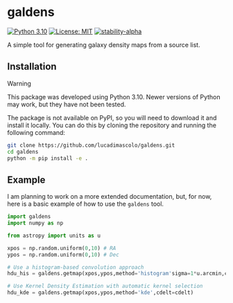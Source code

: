 # galdens
[![Python 3.10](https://img.shields.io/badge/python-3.10-blue.svg)](https://www.python.org/downloads/release/python-31015/)
[![License: MIT](https://img.shields.io/badge/License-MIT-yellow.svg)](https://opensource.org/licenses/MIT)
[![stability-alpha](https://img.shields.io/badge/stability-alpha-f4d03f.svg)](https://github.com/mkenney/software-guides/blob/master/STABILITY-BADGES.md#alpha)

A simple tool for generating galaxy density maps from a source list.

## Installation
> [!WARNING]
> This package was developed using Python 3.10. Newer versions of Python may work, but they have not been tested.


The package is not available on PyPI, so you will need to download it and install it locally. You can do this by cloning the repository and running the following command: 

```bash
git clone https://github.com/lucadimascolo/galdens.git
cd galdens
python -m pip install -e .
```

## Example
I am planning to work on a more extended documentation, but, for now, here is a basic example of how to use the `galdens` tool.

```python
import galdens
import numpy as np

from astropy import units as u

xpos = np.random.uniform(0,10) # RA
ypos = np.random.uniform(0,10) # Dec

# Use a histogram-based convolution approach
hdu_his = galdens.getmap(xpos,ypos,method='histogram'sigma=1*u.arcmin,cdelt=cdelt)

# Use Kernel Density Estimation with automatic kernel selection
hdu_kde = galdens.getmap(xpos,ypos,method='kde',cdelt=cdelt)

```